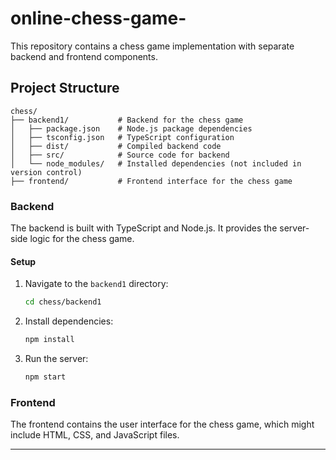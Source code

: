 # online-chess-game-

This repository contains a chess game implementation with separate backend and frontend components.

## Project Structure

```
chess/
├── backend1/           # Backend for the chess game
│   ├── package.json    # Node.js package dependencies
│   ├── tsconfig.json   # TypeScript configuration
│   ├── dist/           # Compiled backend code
│   ├── src/            # Source code for backend
│   └── node_modules/   # Installed dependencies (not included in version control)
├── frontend/           # Frontend interface for the chess game
```

### Backend

The backend is built with TypeScript and Node.js. It provides the server-side logic for the chess game.

#### Setup

1. Navigate to the `backend1` directory:
   ```bash
   cd chess/backend1
   ```

2. Install dependencies:
   ```bash
   npm install
   ```

3. Run the server:
   ```bash
   npm start
   ```

### Frontend

The frontend contains the user interface for the chess game, which might include HTML, CSS, and JavaScript files.

---

